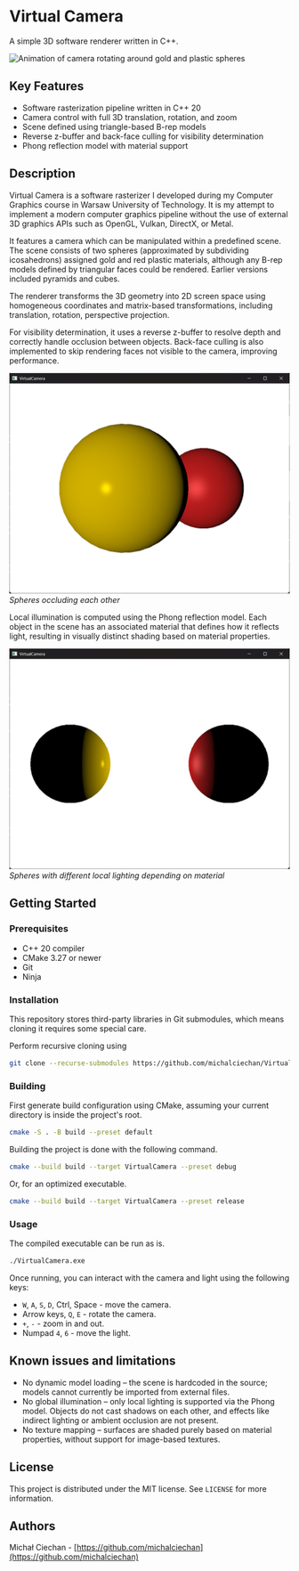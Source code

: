 # Virtual Camera

A simple 3D software renderer written in C++.

![Animation of camera rotating around gold and plastic spheres](docs/two_spheres_animation.avifs)

## Key Features

- Software rasterization pipeline written in C++ 20
- Camera control with full 3D translation, rotation, and zoom
- Scene defined using triangle-based B-rep models
- Reverse z-buffer and back-face culling for visibility determination
- Phong reflection model with material support

## Description

Virtual Camera is a software rasterizer I developed during my Computer Graphics
course in Warsaw University of Technology. It is my attempt to implement a modern
computer graphics pipeline without the use of external 3D graphics APIs such as
OpenGL, Vulkan, DirectX, or Metal.

It features a camera which can be manipulated within a predefined scene.
The scene consists of two spheres (approximated by subdividing icosahedrons)
assigned gold and red plastic materials, although any B-rep models defined
by triangular faces could be rendered. Earlier versions included
pyramids and cubes.

The renderer transforms the 3D geometry into 2D screen space using homogeneous
coordinates and matrix-based transformations, including translation, rotation,
perspective projection.

For visibility determination, it uses a reverse z-buffer to resolve depth and
correctly handle occlusion between objects. Back-face culling is also implemented
to skip rendering faces not visible to the camera, improving performance.

![Two spheres occluding each other](docs/occlusion_culling.png)
*Spheres occluding each other*

Local illumination is computed using the Phong reflection model. Each object in the
scene has an associated material that defines how it reflects light, resulting
in visually distinct shading based on material properties.

![Two spheres with different local lighting depending on material](docs/phong_lighting.png)
*Spheres with different local lighting depending on material*

## Getting Started

### Prerequisites

- C++ 20 compiler
- CMake 3.27 or newer
- Git
- Ninja

### Installation

This repository stores third-party libraries in Git submodules, which means
cloning it requires some special care.

Perform recursive cloning using

```sh
git clone --recurse-submodules https://github.com/michalciechan/VirtualCamera
```

### Building

First generate build configuration using CMake, assuming your current directory
is inside the project's root.

```sh
cmake -S . -B build --preset default
```

Building the project is done with the following command.

```sh
cmake --build build --target VirtualCamera --preset debug
```

Or, for an optimized executable.

```sh
cmake --build build --target VirtualCamera --preset release
```

### Usage

The compiled executable can be run as is.

```sh
./VirtualCamera.exe
```

Once running, you can interact with the camera and light using the following
keys:

- `W`, `A`, `S`, `D`, Ctrl, Space - move the camera.
- Arrow keys, `Q`, `E` - rotate the camera.
- `+`, `-` - zoom in and out.
- Numpad `4`, `6` - move the light.

## Known issues and limitations

- No dynamic model loading – the scene is hardcoded in the source; models
cannot currently be imported from external files.
- No global illumination – only local lighting is supported via the Phong model.
Objects do not cast shadows on each other, and effects like indirect lighting
or ambient occlusion are not present.
- No texture mapping – surfaces are shaded purely based on material properties,
without support for image-based textures.

## License

This project is distributed under the MIT license. See `LICENSE` for more information.

## Authors

Michał Ciechan - [https://github.com/michalciechan](https://github.com/michalciechan)
